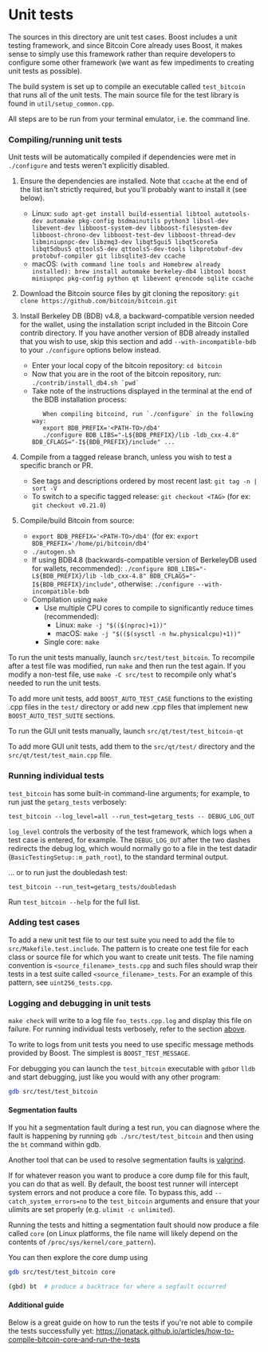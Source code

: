 # Unit tests

The sources in this directory are unit test cases. Boost includes a
unit testing framework, and since Bitcoin Core already uses Boost, it makes
sense to simply use this framework rather than require developers to
configure some other framework (we want as few impediments to creating
unit tests as possible).

The build system is set up to compile an executable called `test_bitcoin`
that runs all of the unit tests. The main source file for the test library is found in
`util/setup_common.cpp`.

All steps are to be run from your terminal emulator, i.e. the command line.

### Compiling/running unit tests

Unit tests will be automatically compiled if dependencies were met in `./configure`
and tests weren't explicitly disabled.

1. Ensure the dependencies are installed. Note that `ccache` at the end of the list isn't strictly required, but you'll probably want to install it (see below).
     * Linux: ```sudo apt-get install build-essential libtool autotools-dev automake pkg-config bsdmainutils python3 libssl-dev libevent-dev libboost-system-dev libboost-filesystem-dev libboost-chrono-dev libboost-test-dev libboost-thread-dev libminiupnpc-dev libzmq3-dev libqt5gui5 libqt5core5a libqt5dbus5 qttools5-dev qttools5-dev-tools libprotobuf-dev protobuf-compiler git libsqlite3-dev ccache```
     * macOS: ```(with command line tools and Homebrew already installed): brew install automake berkeley-db4 libtool boost miniupnpc pkg-config python qt libevent qrencode sqlite ccache```

2. Download the Bitcoin source files by git cloning the repository:
    ```git clone https://github.com/bitcoin/bitcoin.git```

3. Install Berkeley DB (BDB) v4.8, a backward-compatible version needed for the wallet, using the installation script included in the Bitcoin Core contrib directory. If you have another version of BDB already installed that you wish to use, skip this section and add ```--with-incompatible-bdb``` to your ```./configure``` options below instead.

    * Enter your local copy of the bitcoin repository: ```cd bitcoin```
    * Now that you are in the root of the bitcoin repository, run: ``` ./contrib/install_db4.sh `pwd` ```
    * Take note of the instructions displayed in the terminal at the end of the BDB installation process: 
        ```db4 build complete.
           When compiling bitcoind, run `./configure` in the following way:
           export BDB_PREFIX='<PATH-TO>/db4'
           ./configure BDB_LIBS="-L${BDB_PREFIX}/lib -ldb_cxx-4.8" BDB_CFLAGS="-I${BDB_PREFIX}/include" ...
       ```
4. Compile from a tagged release branch, unless you wish to test a specific branch or PR.
    * See tags and descriptions ordered by most recent last: ```git tag -n | sort -V```
    * To switch to a specific tagged release: ```git checkout <TAG>``` (for ex: ```git checkout v0.21.0```)

5. Compile/build Bitcoin from source:
    * ``` export BDB_PREFIX='<PATH-TO>/db4' ``` (for ex: ``` export BDB_PREFIX='/home/pi/bitcoin/db4' ```
    * ```./autogen.sh```
    * If using BDB4.8 (backwards-compatible version of BerkeleyDB used for wallets, recommended): ```./configure BDB_LIBS="-L${BDB_PREFIX}/lib -ldb_cxx-4.8" BDB_CFLAGS="-I${BDB_PREFIX}/include"```, otherwise: ```./configure --with-incompatible-bdb```
    * Compilation using ```make```
        * Use multiple CPU cores to compile to significantly reduce times (recommended): 
            * Linux: ```make -j "$(($(nproc)+1))"```
            * macOS: ```make -j "$(($(sysctl -n hw.physicalcpu)+1))"```
        * Single core: ```make```

To run the unit tests manually, launch `src/test/test_bitcoin`. To recompile
after a test file was modified, run `make` and then run the test again. If you
modify a non-test file, use `make -C src/test` to recompile only what's needed
to run the unit tests.

To add more unit tests, add `BOOST_AUTO_TEST_CASE` functions to the existing
.cpp files in the `test/` directory or add new .cpp files that
implement new `BOOST_AUTO_TEST_SUITE` sections.

To run the GUI unit tests manually, launch `src/qt/test/test_bitcoin-qt`

To add more GUI unit tests, add them to the `src/qt/test/` directory and
the `src/qt/test/test_main.cpp` file.

### Running individual tests

`test_bitcoin` has some built-in command-line arguments; for
example, to run just the `getarg_tests` verbosely:

    test_bitcoin --log_level=all --run_test=getarg_tests -- DEBUG_LOG_OUT

`log_level` controls the verbosity of the test framework, which logs when a
test case is entered, for example. The `DEBUG_LOG_OUT` after the two dashes
redirects the debug log, which would normally go to a file in the test datadir
(`BasicTestingSetup::m_path_root`), to the standard terminal output.

... or to run just the doubledash test:

    test_bitcoin --run_test=getarg_tests/doubledash

Run `test_bitcoin --help` for the full list.

### Adding test cases

To add a new unit test file to our test suite you need
to add the file to `src/Makefile.test.include`. The pattern is to create
one test file for each class or source file for which you want to create
unit tests. The file naming convention is `<source_filename>_tests.cpp`
and such files should wrap their tests in a test suite
called `<source_filename>_tests`. For an example of this pattern,
see `uint256_tests.cpp`.

### Logging and debugging in unit tests

`make check` will write to a log file `foo_tests.cpp.log` and display this file
on failure. For running individual tests verbosely, refer to the section
[above](#running-individual-tests).

To write to logs from unit tests you need to use specific message methods
provided by Boost. The simplest is `BOOST_TEST_MESSAGE`.

For debugging you can launch the `test_bitcoin` executable with `gdb`or `lldb` and
start debugging, just like you would with any other program:

```bash
gdb src/test/test_bitcoin
```

#### Segmentation faults

If you hit a segmentation fault during a test run, you can diagnose where the fault
is happening by running `gdb ./src/test/test_bitcoin` and then using the `bt` command
within gdb.

Another tool that can be used to resolve segmentation faults is
[valgrind](https://valgrind.org/).

If for whatever reason you want to produce a core dump file for this fault, you can do
that as well. By default, the boost test runner will intercept system errors and not
produce a core file. To bypass this, add `--catch_system_errors=no` to the
`test_bitcoin` arguments and ensure that your ulimits are set properly (e.g. `ulimit -c
unlimited`).

Running the tests and hitting a segmentation fault should now produce a file called `core`
(on Linux platforms, the file name will likely depend on the contents of
`/proc/sys/kernel/core_pattern`).

You can then explore the core dump using
``` bash
gdb src/test/test_bitcoin core

(gbd) bt  # produce a backtrace for where a segfault occurred
```

#### Additional guide
Below is a great guide on how to run the tests if you're not able to compile the tests successfully yet:
https://jonatack.github.io/articles/how-to-compile-bitcoin-core-and-run-the-tests
